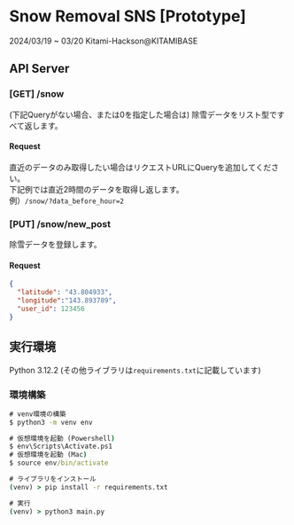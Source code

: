 # Snow Removal SNS [Prototype]
2024/03/19 ~ 03/20 Kitami-Hackson@KITAMIBASE

## API Server
### [GET] /snow
(下記Queryがない場合、または0を指定した場合は) 除雪データをリスト型ですべて返します。

#### Request
直近のデータのみ取得したい場合はリクエストURLにQueryを追加してください。<br>
下記例では直近2時間のデータを取得し返します。<br>
例）`/snow/?data_before_hour=2`

### [PUT] /snow/new_post
除雪データを登録します。
#### Request
```json
{
  "latitude": "43.804933",
  "longitude":"143.893789",
  "user_id": 123456
}
```

## 実行環境
Python 3.12.2
(その他ライブラリは`requirements.txt`に記載しています)

### 環境構築
```cmd
# venv環境の構築
$ python3 -m venv env

# 仮想環境を起動 (Powershell)
$ env\Scripts\Activate.ps1
# 仮想環境を起動 (Mac)
$ source env/bin/activate

# ライブラリをインストール
(venv) > pip install -r requirements.txt

# 実行
(venv) > python3 main.py
```